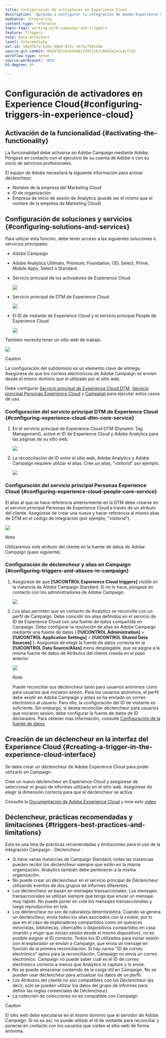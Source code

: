 ```yaml
---
title: Configuración de activadores en Experience Cloud
description: 'Aprenda a configurar la integración de Adobe Experience Cloud Triggers para que comience a enviar envíos personalizados a sus clientes en función de sus comportamientos anteriores. '
audience: integrating
content-type: reference
topic-tags: working-with-campaign-and-triggers
feature: Triggers
role: Data Architect
level: Intermediate
exl-id: 50e9fb7a-b28a-40b0-9f2c-3673c792529a
source-git-commit: 602878233e919d01f3972167cb6d3a1acc4cfc02
workflow-type: tm+mt
source-wordcount: '853'
ht-degree: 6%

---
```


# Configuración de activadores en Experience Cloud{#configuring-triggers-in-experience-cloud}

## Activación de la funcionalidad {#activating-the-functionality}

La funcionalidad debe activarse en Adobe Campaign mediante Adobe. Póngase en contacto con el ejecutivo de su cuenta de Adobe o con su socio de servicios profesionales.

El equipo de Adobe necesitará la siguiente información para activar déclencheur:

* Nombre de la empresa del Marketing Cloud
* ID de organización
* Empresa de inicio de sesión de Analytics (puede ser el mismo que el nombre de la empresa de Marketing Cloud)

## Configuración de soluciones y servicios {#configuring-solutions-and-services}

Para utilizar esta función, debe tener acceso a las siguientes soluciones o servicios principales:

* Adobe Campaign
* Adobe Analytics Ultimate, Premium, Foundation, OD, Select, Prime, Mobile Apps, Select o Standard.
* Servicio principal de los activadores de Experience Cloud

   ![](assets/trigger_uc_prereq_1.png)

* Servicio principal de DTM de Experience Cloud

   ![](assets/trigger_uc_prereq_2.png)

* El ID de visitante de Experience Cloud y el servicio principal People de Experience Cloud

   ![](assets/trigger_uc_prereq_3.png)

También necesita tener un sitio web de trabajo.

![](assets/trigger_uc_prereq_4.png)

>[!CAUTION]
>
>La configuración del subdominio es un elemento clave de entrega. Asegúrese de que los correos electrónicos de Adobe Campaign se envíen desde el mismo dominio que el utilizado por el sitio web.

Debe configurar [Servicio principal de Experience Cloud DTM](#configuring-experience-cloud-dtm-core-service), [Servicio principal Personas Experience Cloud](#configuring-experience-cloud-people-core-service) y [Campaign](#configuring-triggers-and-aliases-in-campaign) para ejecutar estos casos de uso.

### Configuración del servicio principal DTM de Experience Cloud {#configuring-experience-cloud-dtm-core-service}

1. En el servicio principal de Experience Cloud DTM (Dynamic Tag Management), active el ID de Experience Cloud y Adobe Analytics para las páginas de su sitio web.

   ![](assets/trigger_uc_conf_1.png)

1. La reconciliación de ID entre el sitio web, Adobe Analytics y Adobe Campaign requiere utilizar el alias. Cree un alias, &quot;visitorid&quot; por ejemplo.

   ![](assets/trigger_uc_conf_2.png)

### Configuración del servicio principal Personas Experience Cloud {#configuring-experience-cloud-people-core-service}

El alias al que se hace referencia anteriormente en la DTM debe crearse en el servicio principal Personas de Experience Cloud a través de un atributo del cliente. Asegúrese de crear una nueva y hacer referencia al mismo alias de DTM en el código de integración (por ejemplo, &quot;visitorid&quot;).

![](assets/trigger_uc_conf_3.png)

>[!NOTE]
>
>Utilizaremos este atributo del cliente en la fuente de datos de Adobe Campaign (paso siguiente).

### Configuración de déclencheur y alias en Campaign {#configuring-triggers-and-aliases-in-campaign}

1. Asegúrese de que **[!UICONTROL Experience Cloud triggers]** visible en la instancia de Adobe Campaign Standard. Si no lo hace, póngase en contacto con los administradores de Adobe Campaign.

   ![](assets/remarketing_1.png)

1. Los alias permiten que un contacto de Analytics se reconcilie con un perfil de Campaign. Debe coincidir los alias definidos en el servicio de ID de Experience Cloud con una fuente de datos compartida en Campaign. Debe configurar la resolución de alias en Adobe Campaign mediante una fuente de datos ( **[!UICONTROL Administration]** > **[!UICONTROL Application Settings]** > **[!UICONTROL Shared Data Sources]** ). Asegúrese de elegir la fuente de datos correcta en la **[!UICONTROL Data Source/Alias]** menú desplegable, que se asigna a la misma fuente de datos de Atributos del cliente creada en el paso anterior.

   ![](assets/trigger_uc_conf_5.png)

   >[!NOTE]
   >
   >Puede reconciliar sus déclencheur tanto para usuarios anónimos como para usuarios que iniciaron sesión. Para los usuarios anónimos, el perfil debe existir en Adobe Campaign y antes se ha enviado un correo electrónico al usuario. Para ello, la configuración del ID de visitante es suficiente. Sin embargo, si desea reconciliar déclencheur para usuarios que iniciaron sesión, debe configurar la fuente de datos de ID declarados. Para obtener más información, consulte [Configuración de la fuente de datos](../../integrating/using/provisioning-and-configuring-integration-with-audience-manager-or-people-core-service.md#step-2--configure-the-data-sources).

## Creación de un déclencheur en la interfaz del Experience Cloud {#creating-a-trigger-in-the-experience-cloud-interface}

Se debe crear un déclencheur de Adobe Experience Cloud para poder utilizarlo en Campaign.

Cree un nuevo déclencheur en Experience Cloud y asegúrese de seleccionar el grupo de informes utilizado en el sitio web. Asegúrese de elegir la dimensión correcta para que el déclencheur se active.

Consulte la [Documentación de Adobe Experience Cloud](https://experienceleague.adobe.com/docs/core-services/interface/activation/triggers.html) y mire esto [video](https://helpx.adobe.com/es/marketing-cloud/how-to/email-marketing.html#step-two).

## Déclencheur, prácticas recomendadas y limitaciones {#triggers-best-practices-and-limitations}

Esta es una lista de prácticas recomendadas y limitaciones para el uso de la integración Campaign - Déclencheur :

* Si tiene varias instancias de Campaign Standard, todas las instancias pueden recibir los déclencheur siempre que estén en la misma organización. Analytics también debe pertenecer a la misma organización.
* No puede crear un déclencheur en el servicio principal de Déclencheur utilizando eventos de dos grupos de informes diferentes.
* Los déclencheur se basan en mensajes transaccionales. Los mensajes transaccionales se utilizan siempre que tenga que enviar un mensaje muy rápido. No puede poner en cola los mensajes transaccionales y luego reproducirlos en lote.
* Los déclencheur no son de naturaleza determinística. Cuando se genera un déclencheur, envía todos los alias asociados con la cookie, por lo que en el caso de exploradores compartidos como en quioscos minoristas, bibliotecas, cibercafés o dispositivos compartidos en casa (marido y mujer que inician sesión desde el mismo dispositivo), no es posible asignar al ID correcto. Todos los ID utilizados para iniciar sesión con el explorador se envían a Campaign, que envía un mensaje en función de la primera reconciliación. Si hay varios &quot;ID de correo electrónico&quot; aptos para la reconciliación, Campaign no envía un correo electrónico. Campaign no puede saber cuál es el ID de correo electrónico correcto a menos que Analytics lo capture y lo envíe.
* No se puede almacenar contenido de la carga útil en Campaign. No se pueden usar déclencheur para actualizar los datos de un perfil.
* Los Atributos del cliente no son compatibles con los Déclencheur (es decir, solo se pueden utilizar los datos del grupo de informes para definir las reglas comerciales de Déclencheur).
* La colección de colecciones no es compatible con Campaign.

>[!CAUTION]
>
>El sitio web debe ejecutarse en el mismo dominio que el servidor de Adobe Campaign. Si no es así, no puede utilizar el id de visitante para reconciliar y ponerse en contacto con los usuarios que visiten el sitio web de forma anónima.
